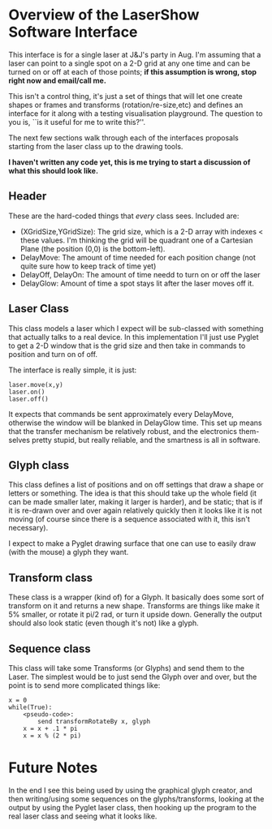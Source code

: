 Overview of the LaserShow Software Interface
============================================

This interface is for a single laser at J&J's party in Aug.  I'm assuming that a laser can point to a single spot on a 2-D grid at any one time and can be turned on or off at each of those points; **if this assumption is wrong, stop right now and email/call me.**

This isn't a control thing, it's just a set of things that will let one create shapes or frames and transforms (rotation/re-size,etc) and defines an interface for it along with a testing visualisation playground.  The question to you is, ``is it useful for me to write this?''.

The next few sections walk through each of the interfaces proposals starting from the laser class up to the drawing tools.

**I haven't written any code yet, this is me trying to start a discussion of what this should look like.**


Header
------

These are the hard-coded things that _every_ class sees.  Included are:

  * (XGridSize,YGridSize): The grid size, which is a 2-D array with indexes < these values.  I'm thinking the grid will be quadrant one of a Cartesian Plane (the position (0,0) is the bottom-left).
  * DelayMove: The amount of time needed for each position change (not quite sure how to keep track of time yet)
  * DelayOff, DelayOn: The amount of time needd to turn on or off the laser
  * DelayGlow: Amount of time a spot stays lit after the laser moves off it.


Laser Class
-----------

This class models a laser which I expect will be sub-classed with something that actually talks to a real device.  In this implementation I'll just use Pyglet to get a 2-D window that is the grid size and then take in commands to position and turn on of off.

The interface is really simple, it is just:

    laser.move(x,y)
    laser.on()
    laser.off()

It expects that commands be sent approximately every DelayMove, otherwise the window will be blanked in DelayGlow time.  This set up means that the transfer mechanism be relatively robust, and the electronics them-selves pretty stupid, but really reliable, and the smartness is all in software.


Glyph class
-----------

This class defines a list of positions and on off settings that draw a shape or letters or something.  The idea is that this should take up the whole field (it can be made smaller later, making it larger is harder), and be static; that is if it is re-drawn over and over again relatively quickly then it looks like it is not moving (of course since there is a sequence associated with it, this isn't necessary).

I expect to make a Pyglet drawing surface that one can use to easily draw (with the mouse) a glyph they want.


Transform class
---------------

These class is a wrapper (kind of) for a Glyph.  It basically does some sort of transform on it and returns a new shape.  Transforms are things like make it 5% smaller, or rotate it pi/2 rad, or turn it upside down.  Generally the output should also look static (even though it's not) like a glyph.


Sequence class
--------------

This class will take some Transforms (or Glyphs) and send them to the Laser.  The simplest would be to just send the Glyph over and over, but the point is to send more complicated things like:

    x = 0
    while(True):
        <pseudo-code>:
            send transformRotateBy x, glyph
        x = x + .1 * pi
        x = x % (2 * pi)


Future Notes
============

In the end I see this being used by using the graphical glyph creator, and then writing/using some sequences on the glyphs/transforms, looking at the output by using the Pyglet laser class, then hooking up the program to the real laser class and seeing what it looks like.
